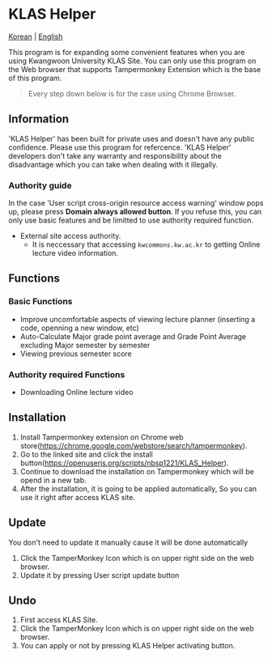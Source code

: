 # KLAS Helper

[Korean](https://github.com/nbsp1221/klas-helper) | [English](https://github.com/nbsp1221/klas-helper/blob/master/README-EN.md)

This program is for expanding some convenient features when you are using Kwangwoon University KLAS Site.
You can only use this program on the Web browser that supports Tampermonkey Extension which is the base of this program.

> Every step down below is for the case using Chrome Browser.

## Information

'KLAS Helper' has been built for private uses and doesn't have any public confidence.
Please use this program for refercence.
'KLAS Helper' developers don't take any warranty and responsibility about the disadvantage which you can take when dealing with it illegally.

### Authority guide

In the case 'User script cross-origin resource access warning' window pops up, please press **Domain always allowed button**.
If you refuse this, you can only use basic features and be limitted to use authority required function.

* External site access authority.
  - It is neccessary that accessing `kwcommons.kw.ac.kr` to getting Online lecture video information.

## Functions

### Basic Functions

* Improve uncomfortable aspects of viewing lecture planner (inserting a code, openning a new window, etc)
* Auto-Calculate Major grade point average and Grade Point Average excluding Major semester by semester
* Viewing previous semester score

### Authority required Functions

* Downloading Online lecture video

## Installation

1. Install Tampermonkey extension on Chrome web store(https://chrome.google.com/webstore/search/tampermonkey).
2. Go to the linked site and click the install button(https://openuserjs.org/scripts/nbsp1221/KLAS_Helper).
3. Continue to download the installation on Tampermonkey which will be opend in a new tab.
4. After the installation, it is going to be applied automatically, So you can use it right after access KLAS site.

## Update

You don't need to update it manually cause it will be done automatically

1. Click the TamperMonkey Icon which is on upper right side on the web browser.
2. Update it by pressing User script update button 

## Undo

1. First access KLAS Site.
2. Click the TamperMonkey Icon which is on upper right side on the web browser.
3. You can apply or not by pressing KLAS Helper activating button.  
